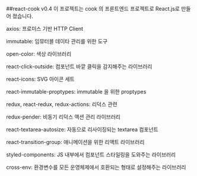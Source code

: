 ##react-cook v0.4
이 프로젝트는 cook 의 프론트엔드 프로젝트로 React.js로 만들어 졌습니다. 
 
axios: 프로미스 기반 HTTP Client

immutable: 임뮤터블 데이타 관리를 위한 도구

open-color: 색상 라이브러리

react-click-outside: 컴포넌트 바깥 클릭을 감지해주는 라이브러리

react-icons: SVG 아이콘 세트

react-immutable-proptypes: immutable 을 위한 proptypes

redux, react-redux, redux-actions: 리덕스 관련

redux-pender: 비동기 리덕스 액션 관리 라이브러리

react-textarea-autosize: 자동으로 리사이징되는 textarea 컴포넌트

react-transition-group: 애니메이션을 위한 리액트 라이브러리

styled-components: JS 내부에서 컴포넌트 스타일링을 도와주는 라이브러리

cross-env: 환경변수를 모든 운영체제에서 호환되는 형태로 설정해주는 라이브러리
